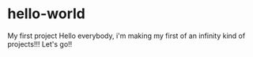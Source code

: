 # hello-world
My first project
Hello everybody, i'm making my first of an infinity kind of projects!!! Let's go!!
